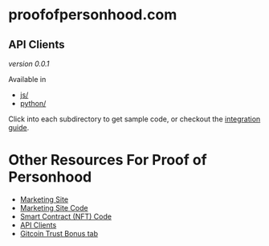 # proofofpersonhood.com 

## API Clients

*version 0.0.1*

Available in
- [js/](js/)
- [python/](python/)

Click into each subdirectory to get sample code, or checkout the [integration guide](integration_guide.md).

# Other Resources For Proof of Personhood
- [Marketing Site](https://proofofpersonhood.com/)
- [Marketing Site Code](https://github.com/gitcoinco/proofofpersonhood_com/)
- [Smart Contract (NFT) Code](https://github.com/gitcoinco/PersonhoodPassport)
- [API Clients](https://github.com/gitcoinco/pop_api)
- [Gitcoin Trust Bonus tab](https://gitcoin.co/profile/trust)


